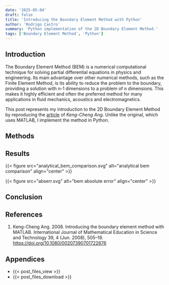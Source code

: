 ```yaml
---
date: '2025-05-04'
draft: false
title: 'Introducing the Boundary Element Method with Python'
author: 'Rodrigo Castro'
summary: 'Python implementation of the 2D Boundary Element Method.'
tags: ['Boundary Element Method', 'Python']
---
```


## Introduction
The Boundary Element Method (BEM) is a numerical computational technique for solving partial differential equations in physics and engineering. Its main advantage over other numerical methods, such as the Finite Element Method, is its ability to reduce the problem to the boundary, providing a solution with n-1 dimensions to a problem of n dimensions. This makes it highly efficient and often the preferred method for many applications in fluid mechanics, acoustics and electromagnetics.

This post represents my introduction to the 2D Boundary Element Method by reproducing the [article] of *Keng-Cheng Ang*. Unlike the original, which uses MATLAB, I implement the method in Python.

## Methods


## Results

{{< figure src="analytical_bem_comparison.svg" alt="analytical bem comparison" align="center" >}}

{{< figure src="abserr.svg" alt="bem absolute error" align="center" >}}

## Conclusion


## References
1. Keng-Cheng Ang. 2008. Introducing the boundary element method with MATLAB. International Journal of Mathematical Education in Science and Technology 39, 4 (Jun. 2008), 505–19. https://doi.org/10.1080/00207390701722676

## Appendices
* {{< post_files_view >}}
* {{< post_files_download >}}

<!--Links-->
[article]: https://doi.org/10.1080/00207390701722676
